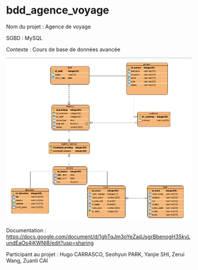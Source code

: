 # bdd_agence_voyage 

Nom du projet : Agence de voyage

SGBD : MySQL

Contexte : Cours de base de données avancée 

![Alt text](./schema_voyage.PNG)

Documentation : https://docs.google.com/document/d/1ghTqJm3oYeZadJsgrBbenogH35kyLundEaOs4jKWNl8/edit?usp=sharing

Participant au projet : Hugo CARRASCO, Seohyun PARK, Yanjie SHI, Zerui Wang, Zuanli CAI
